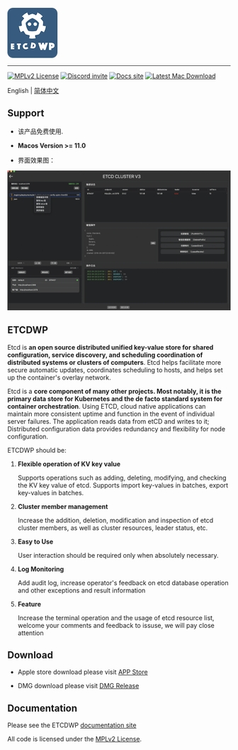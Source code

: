 ![ETCDWP](icon.png "ETCDWP")

---
[![MPLv2 License][6]][7]
[![Discord invite][8]][9]
[![Docs site][5]][3]
[![Latest Mac Download][10]][2]


English | [简体中文](./README_zh.md)
## Support

- 该产品免费使用.

- **Macos Version >= 11.0**

- 界面效果图：

![ETCDWP](etcdwp.png "ETCDWP")
## ETCDWP

Etcd is **an open source distributed unified key-value store for shared configuration, service discovery, and scheduling coordination of distributed systems or clusters of computers**. Etcd helps facilitate more secure automatic updates, coordinates scheduling to hosts, and helps set up the container's overlay network.

Etcd is a **core component of many other projects. Most notably, it is the primary data store for Kubernetes and the de facto standard system for container orchestration**. Using ETCD, cloud native applications can maintain more consistent uptime and function in the event of individual server failures. The application reads data from etCD and writes to it; Distributed configuration data provides redundancy and flexibility for node configuration.


ETCDWP should be:

1. **Flexible operation of KV key value**
    
    Supports operations such as adding, deleting, modifying, and checking the KV key value of etcd.
    Supports import key-values in batches, export key-values in batches.

2. **Cluster member management**

    Increase the addition, deletion, modification and inspection of etcd cluster members, as well as cluster resources, leader status, etc.

3. **Easy to Use**

    User interaction should be required only when absolutely necessary.

4. **Log Monitoring**

    Add audit log, increase operator's feedback on etcd database operation and other exceptions and result information

5. **Feature**

    Increase the terminal operation and the usage of etcd resource list, welcome your comments and feedback to issuse, we will pay close attention


## Download

- Apple store download please visit [APP Store][1]


- DMG download please visit [DMG Release][2]


## Documentation

Please see the ETCDWP [documentation site][3]

All code is licensed under the [MPLv2 License][4].

[1]: https://apps.apple.com/cn/app/etcdwp/id1617626187?mt=12
[2]: https://github.com/workpieces/etcdWpSite/releases
[3]: https://github.com/workpieces/etcdWpSite/wiki
[4]: https://github.com/workpieces/etcdWpSite/blob/main/LICENSE
[5]: https://img.shields.io/badge/Docs-Learn%20more-ffc7c7
[6]: https://img.shields.io/badge/license-MPLv2-blue.svg?style=flat-square
[7]: https://www.mozilla.org/MPL/2.0/
[8]: https://img.shields.io/badge/Discord-Come%20and%20chill-blue
[9]: https://github.com/workpieces/etcdWpSite/issues
[10]: https://img.shields.io/teamcity/https/build.syncthing.net/s/Syncthing_BuildMac.svg?style=flat-square&label=mac+build

